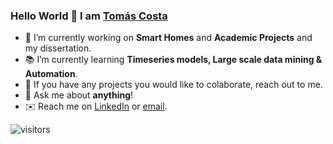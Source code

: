 ### Hello World 👋 I am [Tomás Costa](https://github.com/TomasCostaK)

<div>
<p>

- 🔭 I’m currently working on **Smart Homes** and **Academic Projects** and my dissertation.
- 📚 I’m currently learning **Timeseries models, Large scale data mining & Automation**.
- 👯 If you have any projects you would like to colaborate, reach out to me.
- 💬 Ask me about **anything**!
- ✉️ Reach me on [LinkedIn](https://www.linkedin.com/in/tomascostax/) or [email](mailto:tomascosta.ei@gmail.com).

</h4>
</div>

![visitors](https://visitor-badge.laobi.icu/badge?page_id=TomasCostaK.TomasCostaK)
<br />
